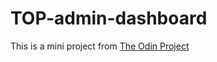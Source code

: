 # TOP-admin-dashboard

This is a mini project from [The Odin Project](https://www.theodinproject.com/lessons/node-path-intermediate-html-and-css-admin-dashboard)
